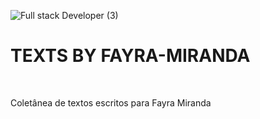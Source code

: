 
![Full stack Developer (3)](https://github.com/MirandaFayra/TEXTS-BY-FAYRA-MIRANDA/assets/52434685/3f1f93fb-fb3f-4e61-80f4-6ad0a30e9121)
<br>

# TEXTS BY FAYRA-MIRANDA
<br>

Coletânea de textos escritos para Fayra Miranda
